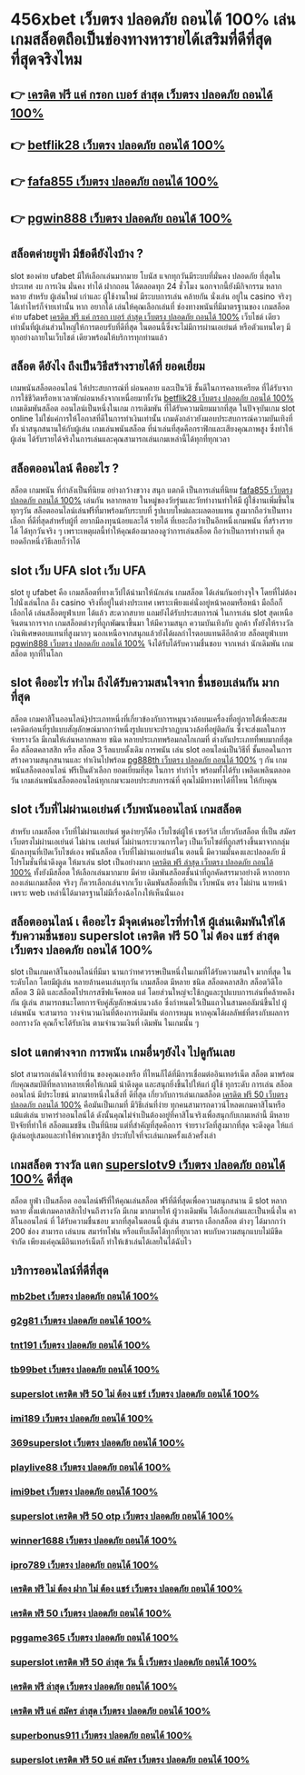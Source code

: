 # 456xbet เว็บตรง ปลอดภัย ถอนได้ 100% เล่น เกมสล็อตถือเป็นช่องทางหารายได้เสริมที่ดีที่สุด ที่สุดจริงไหม

## 👉 [เครดิต ฟรี แค่ กรอก เบอร์ ล่าสุด เว็บตรง ปลอดภัย ถอนได้ 100%](https://heylink.me/madam168)
## 👉 [betflik28 เว็บตรง ปลอดภัย ถอนได้ 100%](https://ufabet-auto.io1.me)
## 👉 [fafa855 เว็บตรง ปลอดภัย ถอนได้ 100%](https://ufastar365.io1.me)
## 👉 [pgwin888 เว็บตรง ปลอดภัย ถอนได้ 100%](https://heylink.me/madam168)

## สล็อตค่ายยูฟ่า มีข้อดียังไงบ้าง ?
 slot ของค่าย ufabet มีให้เลือกเล่นมากมาย โบนัส  แจกทุกวันมีระบบที่มั่นคง ปลอดภัย  ที่สุดในประเทศ  งบ การเงิน มั่นคง  ทำได้ ฝากถอน ได้ตลอดทุก 24 ชั่วโมง นอกจากนี้ยังมีกิจกรรม หลากหลาย สำหรับ ผู้เล่นใหม่ เก่าและ ผู้ใช้งานใหม่ มีระบบการเล่น  คล้ายกัน นั่งเล่น อยู่ใน casino  จริงๆ ได้เท่าไหร่ก็จ่ายเท่านั้น หาก อยากได้ เล่นให้คุณเลือกเล่นที่ ช่องทางพนันที่มีมาตรฐานของ เกมสล็อตค่าย ufabet [เครดิต ฟรี แค่ กรอก เบอร์ ล่าสุด เว็บตรง ปลอดภัย ถอนได้ 100%](https://ufabet-auto.io1.me) เว็บไชต์ เดียวเท่านั้นที่ผู้เล่นส่วนใหญ่ให้การตอบรับที่ดีที่สุด ในตอนนี้ซึ่งจะไม่มีการผ่านเอเย่นต์ หรือตัวแทนใดๆ มีทุกอย่างภายในเว็บไชต์ เดียวพร้อมให้บริการทุกท่านแล้ว

## สล็อต  ดียังไง ถึงเป็นวิธีสร้างรายได้ที่ ยอดเยี่ยม 

 เกมพนันสล็อตออนไลน์ ให้ประสบการณ์ที่ ผ่อนคลาย และเป็นวิธี ชั้นดีในการคลายเครียด ที่ได้รับจาก การใช้ชีวิตหรือหาเวลาพักผ่อนหลังจากเหนื่อยมาทั้งวัน [betflik28 เว็บตรง ปลอดภัย ถอนได้ 100%](https://ufastar365.io1.me)  เกมเดิมพันสล็อต ออนไลน์เป็นหนึ่งในเกม การเดิมพัน ที่ได้รับความนิยมมากที่สุด ในปัจจุบันเกม slot online ไม่ใช่แค่การให้โอกาสที่ดีในการทำเงินเท่านั้น เกมดังกล่าวยังมอบประสบการณ์ความบันเทิงที่ทั้ง น่าสนุกสนานให้กับผู้เล่น  เกมเล่นพนันสล็อต ที่น่าเล่นที่สุดคือกราฟิกและเสียงคุณภาพสูง ซึ่งทำให้ผู้เล่น ได้รับรายได้จริงในการเล่นและคุณสามารถเล่นเกมเหล่านี้ได้ทุกที่ทุกเวลา 


## สล็อตออนไลน์ คืออะไร ?

สล็อต  เกมพนัน ที่กำลังเป็นที่นิยม อย่างกว้างขวาง สนุก   แตกดี  เป็นการเล่นที่นิยม [fafa855 เว็บตรง ปลอดภัย ถอนได้ 100%](https://heylink.me/madam168) เล่นกัน หลากหลาย ในหมู่ของวัยรุ่นและวัยทำงานทำให้มี ผู้ใช้งานเพิ่มขึ้นในทุกๆวัน  สล็อตออนไลน์เล่นฟรีที่มาพร้อมกับระบบที่ รูปแบบใหม่และผลตอบแทน สูงมากถือว่าเป็นทางเลือก ที่ดีที่สุดสำหรับผู้ที่ อยากมีลงทุนน้อยและได้ รายได้ ที่เยอะถือว่าเป็นอีกหนึ่งเกมพนัน ที่สร้างรายได้ ได้ทุกวันจริง ๆ เพราะเหตุผลนี้ทำให้คุณต้องมาลองดูว่าการเล่นสล็อต ถือว่าเป็นการทำงานที่ สุดยอดอีกหนึ่งวิธีเลยก็ว่าได้

##  slot เว็บ UFA  slot   เว็บ UFA

 slot ยู ufabet  คือ  เกมสล็อตที่ทางเว็ปได้นำมาให้นักเล่น เกมสล็อต ได้เล่นกันอย่างจุใจ โดยที่ไม่ต้องไปนั่งเล่นไกล ถึง casino จริงที่อยู่ในต่างประเทศ เพราะเพียงแค่นั่งอยู่หน้าคอมหรือหน้า มือถือก็ เลือกได้ เล่นสล็อตยูฟ่าเบท  ได้แล้ว สะดวกสบาย  แถมยังได้รับประสบการณ์ ในการเล่น slot สุดเหนือจินตนาการจาก เกมสล็อตต่างๆที่ถูกพัฒนาขึ้นมา ให้มีความสนุก ความบันเทิงกับ ลูกค้า ทั้งยังให้รางวัล เงินพิเศษตอบแทนที่สูงมากๆ นอกเหนือจากสนุกแล้วยังได้ผลกำไรตอบแทนดีอีกด้วย สล็อตยูฟ่าเบท [pgwin888 เว็บตรง ปลอดภัย ถอนได้ 100%](https://ufastar356.77m.io)  จึงได้รับได้รับความชื่นชอบ จากเหล่า นักเดิมพัน เกมสล็อต ทุกที่ในโลก


##  slot  คืออะไร ทำไม ถึงได้รับความสนใจจาก ชื่นชอบเล่นกัน มากที่สุด 

สล็อต เกมคาสิโนออนไลน์}ประเภทหนึ่งที่เกี่ยวข้องกับการหมุนวงล้อบนเครื่องที่อยู่ภายใต้เพื่อสะสมเครดิตก่อนที่รูปแบบสัญลักษณ์มากกว่าหนึ่งรูปแบบจะปรากฏบนวงล้อที่อยู่ติดกัน ซึ่งจะส่งผลในการ จ่ายรางวัล มีเกมให้เล่นหลากหลาย ชนิด  หลายประเภทพร้อมกลไกเกมที่ ต่างกันประเภทที่พบมากที่สุดคือ สล็อตคลาสสิก หรือ สล็อต 3 รีลแบบดั้งเดิม  การพนัน  เล่น slot ออนไลน์เป็นวิธีที่ ชั้นยอดในการสร้างความสนุกสนานและ ทำเงินไปพร้อม [pg888th เว็บตรง ปลอดภัย ถอนได้ 100%](https://heylink.me/madam168) ๆ กัน เกมพนันสล็อตออนไลน์ ฟรีเป็นตัวเลือก ยอดเยี่ยมที่สุด ในการ ทำกำไร พร้อมทั้งได้รับ เพลิดเพลินตลอดวัน เกมเล่นพนันสล็อตออนไลน์ทุกเกมจะมอบประสบการณ์ที่ คุณไม่มีทางหาได้ที่ไหน ให้กับคุณ


##  slot  เว็บที่ไม่ผ่านเอเย่นต์ เว็บพนันออนไลน์  เกมสล็อต

สำหรับ เกมสล็อต  เว็บที่ไม่ผ่านเอเย่นต์ พูดง่ายๆก็คือ เว็บไซต์ผู้ให้ เซอร์วิส เกี่ยวกับสล็อต  ที่เป็น  สมัครเว็บตรงไม่ผ่านเอเย่นต์   ไม่ผ่าน เอเย่นต์  ไม่ผ่านกระบวนการใดๆ เป็นเว็บไซต์ที่ถูกสร้างขึ้นมาจากกลุ่มนักลงทุนที่เปิดเว็บไซต์เอง  พนันสล็อต   เว็บที่ไม่ผ่านเอเย่นต์ใน ตอนนี้ มีความมั่นคงและปลอดภัย มีโปรโมชั่นที่น่าดึงดูด ให้มาเล่น slot เป็นอย่างมาก [เครดิต ฟรี ล่าสุด เว็บตรง ปลอดภัย ถอนได้ 100%](https://ufabetcn.77m.io) ทั้งยังมีสล็อต ให้เลือกเล่นมากมาย มีค่าย เดิมพันสล็อตชั้นนำที่ถูกคัดสรรมาอย่างดี หากอยากลองเล่นเกมสล็อต จริงๆ ก็ควรเลือกเล่นจากเว็บ เดิมพันสล็อตที่เป็น  เว็บพนัน ตรง   ไม่ผ่าน นายหน้า  เพราะ web เหล่านี้ได้มาตรฐานไม่มีเรื่องฉ้อโกงให้เห็นนั่นเอง


##  สล็อตออนไลน์ เ คืออะไร มีจุดเด่นอะไรที่ทำให้ ผู้เล่นเดิมพันให้ได้รับความชื่นชอบ **superslot เครดิต ฟรี 50 ไม่ ต้อง แชร์ ล่าสุด เว็บตรง ปลอดภัย ถอนได้ 100%** 

 slot เป็นเกมคาสิโนออนไลน์ที่มีมา นานกว่าทศวรรษเป็นหนึ่งในเกมที่ได้รับความสนใจ มากที่สุด ในระดับโลก โดยมีผู้เล่น หลายล้านคนเล่นทุกวัน  เกมสล็อต มีหลาย ชนิด  สล็อตคลาสสิก สล็อตวิดีโอ สล็อต 3 มิติ และสล็อตโปรเกรสซีฟแจ็คพอต แต่ โดยส่วนใหญ่จะใช้กฎและรูปแบบการเล่นที่คล้ายคลึง กัน ผู้เล่น สามารถชนะโดยการจับคู่สัญลักษณ์บนวงล้อ ซึ่งกำหนดไว้เป็นแถวในสามคอลัมน์ขึ้นไป  ผู้เล่นพนัน จะสามารถ วางจำนวนเงินที่ต้องการเดิมพัน ต่อการหมุน หากคุณได้ผลลัพธ์ที่ตรงกับผลการออกรางวัล คุณก็จะได้รับเงิน ตามจำนวนเงินที่ เดิมพัน ในเกมนั้น ๆ


##  slot แตกต่างจาก การพนัน  เกมอื่นๆยังไง ไปดูกันเลย

 slot สามารถเล่นได้จากที่บ้าน ของคุณเองหรือ ที่ไหนก็ได้ที่มีการเชื่อมต่ออินเทอร์เน็ต  สล็อต  มาพร้อมกับคุณสมบัติที่หลากหลายเพื่อให้เกมมี น่าดึงดูด และสนุกยิ่งขึ้นไปให้แก่ ผู้ใช้ ทุกระดับ การเล่น สล็อตออนไลน์  มีประโยชน์  มากมายหนึ่งในสิ่งที่ ดีที่สุด เกี่ยวกับการเล่นเกมสล็อต [เครดิต ฟรี 50 เว็บตรง ปลอดภัย ถอนได้ 100%](https://ufabet.77m.io) คือมันเป็นเกมที่ มีวิธีเล่นที่ง่าย  ทุกคนสามารถดาวน์โหลดเกมคาสิโนหรือแม้แต่เล่น บาคาร่าออนไลน์ได้ ดังนั้นคุณไม่จำเป็นต้องอยู่ที่คาสิโนจริงเพื่อสนุกกับเกมเหล่านี้ มีหลายปัจจัยที่ทำให้ สล็อตแมชชีน เป็นที่นิยม แต่ที่สำคัญที่สุดคือการ จ่ายรางวัลที่สูงมากที่สุด จะดึงดูด ให้แก่ ผู้เล่นอยู่เสมอและทำให้พวกเขารู้สึก ประทับใจที่จะเล่นเกมครั้งแล้วครั้งเล่า


##  เกมสล็อต รางวัล แตก [superslotv9 เว็บตรง ปลอดภัย ถอนได้ 100%](https://ufa877.77m.io) ดีที่สุด

สล็อต  ยูฟ่า  เป็นสล็อต ออนไลน์ฟรีที่ให้คุณเล่นสล็อต ฟรีที่ดีที่สุดเพื่อความสนุกสนาน มี slot  หลากหลาย ตั้งแต่เกมคลาสสิกไปจนถึงรางวัล  มีเกม มากมายให้ ผู้วางเดิมพัน ได้เลือกเล่นและเป็นหนึ่งใน คาสิโนออนไลน์   ที่ ได้รับความชื่นชอบ มากที่สุดในตอนนี้  ผู้เล่น สามารถ เลือกสล็อต ต่างๆ ได้มากกว่า 200 ช่อง สามารถ เล่นบน สมาร์ทโฟน หรือแท็บเล็ตได้ทุกที่ทุกเวลา พบกับความสนุกแบบไม่มีขีดจำกัด เพียงแค่คุณมีอินเทอร์เน็ตก็  ทำให้เข้าเล่นได้เลยในได้ฉับไว 


## บริการออนไลน์ที่ดีที่สุด

### [mb2bet เว็บตรง ปลอดภัย ถอนได้ 100%](https://atom.io/themes/winner1688%20เว็บตรง%20ปลอดภัย%20ถอนได้%20100%)
### [g2g81 เว็บตรง ปลอดภัย ถอนได้ 100%](https://atom.io/themes/สมัคร%20superslot%20เว็บตรง%20ปลอดภัย%20ถอนได้%20100%)
### [tnt191 เว็บตรง ปลอดภัย ถอนได้ 100%](https://atom.io/themes/winnerslot1688%20เว็บตรง%20ปลอดภัย%20ถอนได้%20100%)
### [tb99bet เว็บตรง ปลอดภัย ถอนได้ 100%](https://atom.io/themes/789maxbet%20เว็บตรง%20ปลอดภัย%20ถอนได้%20100%)
### [superslot เครดิต ฟรี 50 ไม่ ต้อง แชร์ เว็บตรง ปลอดภัย ถอนได้ 100%](https://atom.io/themes/lavagame168%20เว็บตรง%20ปลอดภัย%20ถอนได้%20100%)
### [imi189 เว็บตรง ปลอดภัย ถอนได้ 100%](https://atom.io/themes/เครดิต%20ฟรี%20เว็บตรง%20ปลอดภัย%20ถอนได้%20100%)
### [369superslot เว็บตรง ปลอดภัย ถอนได้ 100%](https://atom.io/themes/slot0077%20เว็บตรง%20ปลอดภัย%20ถอนได้%20100%)
### [playlive88 เว็บตรง ปลอดภัย ถอนได้ 100%](https://atom.io/themes/winner55%20เครดิต%20ฟรี%20100%20เว็บตรง%20ปลอดภัย%20ถอนได้%20100%)
### [imi9bet เว็บตรง ปลอดภัย ถอนได้ 100%](https://atom.io/themes/roar66%20เว็บตรง%20ปลอดภัย%20ถอนได้%20100%)
### [superslot เครดิต ฟรี 50 otp เว็บตรง ปลอดภัย ถอนได้ 100%](https://atom.io/themes/guc789%20เว็บตรง%20ปลอดภัย%20ถอนได้%20100%)
### [winner1688 เว็บตรง ปลอดภัย ถอนได้ 100%](https://atom.io/themes/ib888%20เว็บตรง%20ปลอดภัย%20ถอนได้%20100%)
### [ipro789 เว็บตรง ปลอดภัย ถอนได้ 100%](https://atom.io/themes/เครดิต%20ฟรี%20ไม่%20ต้อง%20ฝาก%20ไม่%20ต้อง%20แชร์%20เว็บตรง%20ปลอดภัย%20ถอนได้%20100%)
### [เครดิต ฟรี ไม่ ต้อง ฝาก ไม่ ต้อง แชร์ เว็บตรง ปลอดภัย ถอนได้ 100%](https://atom.io/themes/pg888asia%20เว็บตรง%20ปลอดภัย%20ถอนได้%20100%)
### [เครดิต ฟรี 50 เว็บตรง ปลอดภัย ถอนได้ 100%](https://atom.io/themes/ipro689%20เว็บตรง%20ปลอดภัย%20ถอนได้%20100%)
### [pggame365 เว็บตรง ปลอดภัย ถอนได้ 100%](https://atom.io/themes/ufa8texas%20เว็บตรง%20ปลอดภัย%20ถอนได้%20100%)
### [superslot เครดิต ฟรี 50 ล่าสุด วัน นี้ เว็บตรง ปลอดภัย ถอนได้ 100%](https://atom.io/themes/บา%20คา%20ร่า%206699%20เว็บตรง%20ปลอดภัย%20ถอนได้%20100%)
### [เครดิต ฟรี ล่าสุด เว็บตรง ปลอดภัย ถอนได้ 100%](https://atom.io/themes/mafia%20เครดิต%20ฟรี%20เว็บตรง%20ปลอดภัย%20ถอนได้%20100%)
### [เครดิต ฟรี แค่ สมัคร ล่าสุด เว็บตรง ปลอดภัย ถอนได้ 100%](https://atom.io/themes/สบาย%2099%20เครดิต%20ฟรี%20เว็บตรง%20ปลอดภัย%20ถอนได้%20100%)
### [superbonus911 เว็บตรง ปลอดภัย ถอนได้ 100%](https://atom.io/themes/lucia88%20เว็บตรง%20ปลอดภัย%20ถอนได้%20100%)
### [superslot เครดิต ฟรี 50 แค่ สมัคร เว็บตรง ปลอดภัย ถอนได้ 100%](https://atom.io/themes/ipro789%20เว็บตรง%20ปลอดภัย%20ถอนได้%20100%)